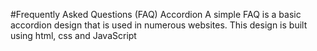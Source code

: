 #Frequently Asked Questions (FAQ) Accordion
A simple FAQ is a basic accordion design that is used in numerous websites.
This design is built using html, css and JavaScript
